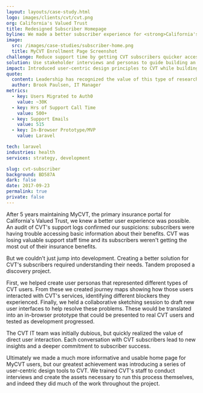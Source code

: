 ```yaml
---
layout: layouts/case-study.html
logo: images/clients/cvt/cvt.png
org: California's Valued Trust
title: Redesigned Subscriber Homepage
byline: We made a better subscriber experience for <strong>California's Valued Trust</strong> through user-centric design.
image:
  src: /images/case-studies/subscriber-home.png
  title: MyCVT Enrollment Page Screenshot
challenge: Reduce support time by getting CVT subscribers quicker access to important information.
solution: Use stakeholder interviews and personas to guide building an in-browser prototype in Laravel. Iterate with user testing.
impact: Introduced user-centric design principles to CVT while building an essential product.
quote:
  content: Leadership has recognized the value of this type of research...it is a process that we can adapt to other projects internally to help us navigate through other member focused decisions.
  author: Brook Paulsen, IT Manager
metrics:
  - key: Users Migrated to Auth0
    value: ~30K
  - key: Hrs of Support Call Time
    value: 500+
  - key: Support Emails
    value: 515
  - key: In-Browser Prototype/MVP
    value: Laravel

tech: laravel
industries: health
services: strategy, development

slug: cvt-subscriber
background: BD587A
dark: false
date: 2017-09-23
permalink: true
private: false
---
```


After 5 years maintaining MyCVT, the primary insurance portal for California's Valued Trust, we knew a better user experience was possible. An audit of CVT's support logs confirmed our suspicions: subscribers were having trouble accessing basic information about their benefits. CVT was losing valuable support staff time and its subscribers weren't getting the most out of their insurance benefits.

But we couldn't just jump into development. Creating a better solution for CVT's subscribers required understanding their needs. Tandem proposed a discovery project.

First, we helped create user personas that represented different types of CVT users. From these we created journey maps showing how those users interacted with CVT's services, identifying different blockers they experienced. Finally, we held a collaborative sketching session to draft new user interfaces to help resolve these problems. These would be translated into an in-browser prototype that could be presented to real CVT users and tested as development progressed.

The CVT IT team was initially dubious, but quickly realized the value of direct user interaction. Each conversation with CVT subscribers lead to new insights and a deeper commitment to subscriber success.

Ultimately we made a much more informative and usable home page for MyCVT users, but our greatest achievement was introducing a series of user-centric design tools to CVT. We trained CVT's staff to conduct interviews and create the assets necessary to run this process themselves, and indeed they did much of the work throughout the project.
